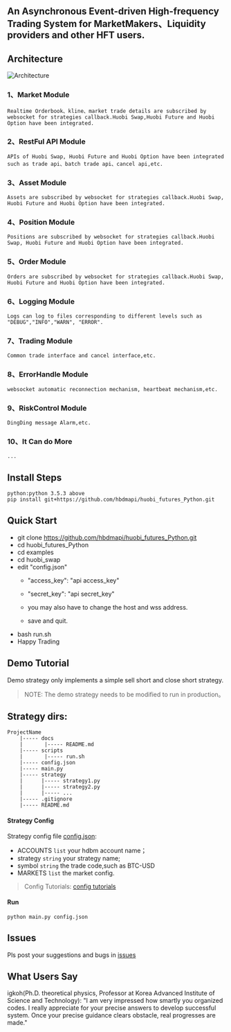 

## An Asynchronous Event-driven High-frequency Trading System for MarketMakers、Liquidity providers and other HFT users.
## Architecture

![Architecture](https://raw.githubusercontent.com/hbdmapi/hbdm_Python/master/docs/framework.png)

   ### 1、Market Module
    Realtime Orderbook、kline、market trade details are subscribed by websocket for strategies callback.Huobi Swap,Huobi Future and Huobi Option have been integrated.
   ### 2、RestFul API Module
    APIs of Huobi Swap, Huobi Future and Huobi Option have been integrated such as trade api、batch trade api、cancel api,etc. 
   ### 3、Asset Module
    Assets are subscribed by websocket for strategies callback.Huobi Swap, Huobi Future and Huobi Option have been integrated.
   ### 4、Position Module
    Positions are subscribed by websocket for strategies callback.Huobi Swap, Huobi Future and Huobi Option have been integrated.
   ### 5、Order Module
    Orders are subscribed by websocket for strategies callback.Huobi Swap, Huobi Future and Huobi Option have been integrated.
   ### 6、Logging Module
    Logs can log to files corresponding to different levels such as "DEBUG","INFO","WARN", "ERROR".
   ### 7、Trading Module
    Common trade interface and cancel interface,etc.
   ### 8、ErrorHandle Module
    websocket automatic reconnection mechanism, heartbeat mechanism,etc. 
   ### 9、RiskControl Module
    DingDing message Alarm,etc.
   ### 10、It Can do More
    ...
    
## Install Steps
    python:python 3.5.3 above
    pip install git+https://github.com/hbdmapi/huobi_futures_Python.git

## Quick Start
   - git clone https://github.com/hbdmapi/huobi_futures_Python.git
   - cd huobi_futures_Python 
   - cd examples
   - cd huobi_swap
   - edit "config.json"
     - "access_key": "api access_key"
     - "secret_key": "api secret_key"
     - you may also have to change the host and wss address.
        
     - save and quit.
   - bash run.sh
   - Happy Trading

## Demo Tutorial
Demo strategy only implements a simple sell short and close short strategy.

> NOTE: The demo strategy needs to be modified to run in production。


## Strategy dirs:
```text
ProjectName
    |----- docs
    |       |----- README.md
    |----- scripts
    |       |----- run.sh
    |----- config.json
    |----- main.py
    |----- strategy
    |      |----- strategy1.py
    |      |----- strategy2.py
    |      |----- ...
    |----- .gitignore
    |----- README.md
```

#### Strategy Config

Strategy config file [config.json](config.json):

- ACCOUNTS `list` your hdbm account name；
- strategy `string` your strategy name;
- symbol `string` the trade code,such as BTC-USD
- MARKETS `list` the market config.

> Config Tutorials: [config tutorials](/docs/config/README.md)


#### Run

```text
python main.py config.json
```

## Issues

Pls post your suggestions and bugs in [issues](https://github.com/hbdmapi/huobi_futures_Python/issues)

## What Users Say

igkoh(Ph.D. theoretical physics, Professor at Korea Advanced Institute of Science and Technology): "I am very impressed how smartly you organized codes.  I really appreciate for your precise answers to develop successful system. Once your precise guidance clears obstacle, real progresses are made."

